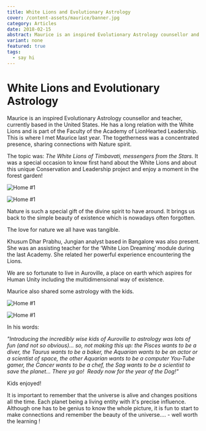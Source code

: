 ```yaml
---
title: White Lions and Evolutionary Astrology
cover: /content-assets/maurice/banner.jpg
category: Articles
date: 2018-02-15
abstract: Maurice is an inspired Evolutionary Astrology counsellor and teacher, currently based in the United States. He has a long relation with the White Lions and is part of the Faculty of the Academy of LionHearted Leadership. Maurice was with us in Auroville recently and it was a special occasion to know first hand about the White Lions and about this unique Conservation and Leadership project and enjoy a moment in the forest garden!
variant: none
featured: true
tags:
  - say hi
---
```


# White Lions and Evolutionary Astrology

Maurice is an inspired Evolutionary Astrology counsellor and teacher, currently based in the United States. He has a long relation with the White Lions and is part of the Faculty of the Academy of LionHearted Leadership. This is where I met Maurice last year. The togetherness was a concentrated presence, sharing connections with Nature spirit.

The topic was: _The White Lions of Timbavati, messengers from the Stars._ It was a special occasion to know first hand about the White Lions and about this unique Conservation and Leadership project and enjoy a moment in the forest garden!

![Home #1](/content-assets/maurice/img1_600X421.jpg)

![Home #1](/content-assets/maurice/img2_600X414.jpg)

Nature is such a special gift of the divine spirit to have around. It brings us back to the simple beauty of existence which is nowadays often forgotten.

The love for nature we all have was tangible.

Khusum Dhar Prabhu, Jungian analyst based in Bangalore was also present. She was an assisting teacher for the ‘White Lion Dreaming’ module during the last Academy. She related her powerful experience encountering the Lions.

We are so fortunate to live in Auroville, a place on earth which aspires for Human Unity including the multidimensional way of existence.

Maurice also shared some astrology with the kids.

![Home #1](/content-assets/maurice/img3_600X373.jpg)

![Home #1](/content-assets/maurice/img4_600X363.jpg)

In his words:

_"Introducing the incredibly wise kids of Auroville to astrology was lots of fun (and not so obvious)... so, not making this up: the Pisces wants to be a diver, the Taurus wants to be a baker, the Aquarian wants to be an actor or a scientist of space, the other Aquarian wants to be a computer You-Tube gamer, the Cancer wants to be a chef, the Sag wants to be a scientist to save the planet... There ya go!  Ready now for the year of the Dog!"_

Kids enjoyed!

It is important to remember that the universe is alive and changes positions all the time. Each planet being a living entity with it's precise influence. Although one has to be genius to know the whole picture, it is fun to start to make connections and remember the beauty of the universe.... - well worth the learning !

